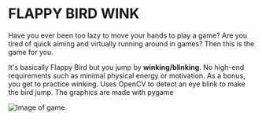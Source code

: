 # FLAPPY BIRD WINK
Have you ever been too lazy to move your hands to play a game? Are you tired of quick aiming and virtually running around in games?
Then this is the game for you.

It's basically Flappy Bird but you jump by **winking/blinking**. No high-end requirements such as minimal physical energy or motivation. As a bonus, you get to practice winking.
Uses OpenCV to detect an eye blink to make the bird jump. The graphics are made with pygame

![Image of game](https://github.com/Sketchy-notabot/Flappy-Bird-with-Eyes/blob/master/flap.png)
